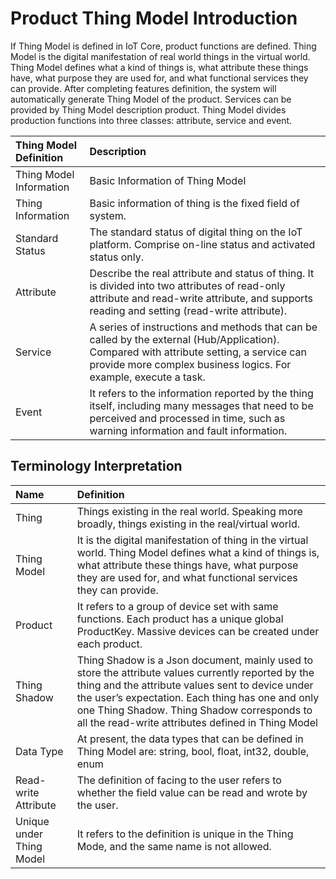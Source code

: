 # Product Thing Model Introduction

If Thing Model is defined in IoT Core, product functions are defined. Thing Model is the digital manifestation of real world things in the virtual world. Thing Model defines what a kind of things is, what attribute these things have, what purpose they are used for, and what functional services they can provide. After completing features definition, the system will automatically generate Thing Model of the product. Services can be provided by Thing Model description product. Thing Model divides production functions into three classes: attribute, service and event.


| Thing Model Definition                  | Description                 |
| :------------------- | :------------------- |
|Thing Model Information  | Basic Information of Thing Model |
|Thing Information  | Basic information of thing is the fixed field of system. |
|Standard Status  | The standard status of digital thing on the IoT platform. Comprise on-line status and activated status only.|
|Attribute  | Describe the real attribute and status of thing. It is divided into two attributes of read-only attribute and read-write attribute, and supports reading and setting (read-write attribute). |
|Service  | A series of instructions and methods that can be called by the external (Hub/Application). Compared with attribute setting, a service can provide more complex business logics. For example, execute a task. | 
|Event  | It refers to the information reported by the thing itself, including many messages that need to be perceived and processed in time, such as warning information and fault information.| 



## Terminology Interpretation

| Name                  | Definition                 |
| :------------------- | :------------------- |
|Thing  | Things existing in the real world. Speaking more broadly, things existing in the real/virtual world. |
|Thing Model  | It is the digital manifestation of thing in the virtual world. Thing Model defines what a kind of things is, what attribute these things have, what purpose they are used for, and what functional services they can provide. |
|Product  | It refers to a group of device set with same functions. Each product has a unique global ProductKey. Massive devices can be created under each product.|
|Thing Shadow  | Thing Shadow is a Json document, mainly used to store the attribute values currently reported by the thing and the attribute values sent to device under the user’s expectation. Each thing has one and only one Thing Shadow. Thing Shadow corresponds to all the read-write attributes defined in Thing Model |
|Data Type  | At present, the data types that can be defined in Thing Model are: string, bool, float, int32, double, enum | 
|Read-write Attribute  | The definition of facing to the user refers to whether the field value can be read and wrote by the user.| 
|Unique under Thing Model  | It refers to the definition is unique in the Thing Mode, and the same name is not allowed.| 
